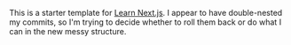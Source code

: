 This is a starter template for [Learn Next.js](https://nextjs.org/learn). I appear to have double-nested my commits, so I'm trying to decide whether to roll them back or do what I can in the new messy structure.
